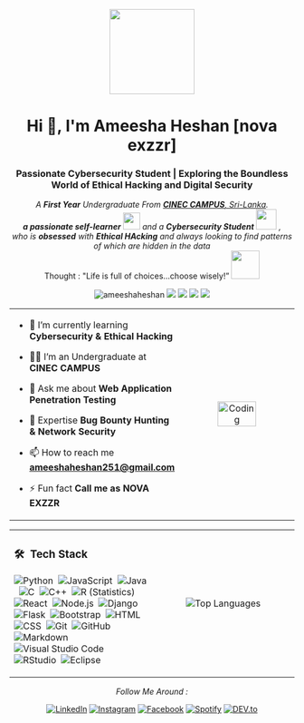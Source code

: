 <p align="center" ><img  src = "https://github.com/7oSkaaa/7oSkaaa/blob/main/Images/about_me.gif?raw=true" width = 150px></p>
<h1 align="center">Hi 👋, I'm Ameesha Heshan [nova exzzr]</h1>
<h3 align="center">Passionate Cybersecurity Student | Exploring the Boundless World of Ethical Hacking and Digital Security</h3>

<p align="center"> <em>
   A <b>First Year</b> Undergraduate From <a href="https://cinec.edu/" target="_blank"> <b>CINEC CAMPUS</b>, Sri-Lanka</a>. <br>
   <b>a passionate self-learner</b> <img src="https://github.com/TheDudeThatCode/TheDudeThatCode/blob/master/Assets/Developer.gif" width="30px"> and a <b>Cybersecurity Student</b>&nbsp;<img src="https://github.com/TheDudeThatCode/TheDudeThatCode/blob/master/Assets/Designer.gif" width="36px">&nbsp,<br>who is <b>obsessed</b>
   with <b>Ethical HAcking</b> and always looking to find patterns of which are hidden in the data 
   </em> 
   <br>
   Thought : "Life is full of choices…choose wisely!”</i></b> <img src="https://media.giphy.com/media/qjqUcgIyRjsl2/giphy.gif" width="50" />
</p>

<p align="center"> 
  <img src="https://komarev.com/ghpvc/?username=ameeshaheshan&label=Profile%20views&color=brightgreen&style=flat" alt="ameeshaheshan" /> 
  <img src="https://img.shields.io/badge/Age-21-brightgreen" />
  <img src="https://img.shields.io/badge/Focus-Cyber%20Security-brightgreen" />
  <img src="https://img.shields.io/badge/Lives-Sri%20Lanka-success" />
  <img src="https://img.shields.io/badge/Languages-English%20%26%20Sinhala-brightgreen" />
</p>

<table align="center">
<tr border="none">
<td width="50%" align="left">
  
- 🌱 I’m currently learning **Cybersecurity & Ethical Hacking**

- 🧑‍🎓 I’m an Undergraduate at **CINEC CAMPUS**

- 💬 Ask me about **Web Application Penetration Testing**

- 🧩 Expertise **Bug Bounty Hunting & Network Security**

- 📫 How to reach me **ameeshaheshan251@gmail.com**
  
- ⚡ Fun fact **Call me as NOVA EXZZR**

</td>
<td width="50%" align="center">

  <img align="center" alt="Coding" src="https://github.com/7oSkaaa/7oSkaaa/blob/main/Images/Right_Side.gif?raw=true" width=60%>

  
  </td>
</tr>
</table>


<table align="center" width="100%" style="border: none;">
  <tr>
    <td width="50%" align="left">

### 🛠 &nbsp;Tech Stack

![Python](https://img.shields.io/badge/-Python-05122A?style=flat&logo=python)&nbsp;
![JavaScript](https://img.shields.io/badge/-JavaScript-05122A?style=flat&logo=javascript)&nbsp;
![Java](https://img.shields.io/badge/-Java-05122A?style=flat&logo=Java&logoColor=FFA518)&nbsp;
![C](https://img.shields.io/badge/-C-05122A?style=flat&logo=C&logoColor=A8B9CC)&nbsp;
![C++](https://img.shields.io/badge/-C++-05122A?style=flat&logo=C%2B%2B&logoColor=00599C)&nbsp;
![R (Statistics)](https://img.shields.io/badge/-R-05122A?style=flat&logo=R&logoColor=276DC3)&nbsp;
![React](https://img.shields.io/badge/-React-05122A?style=flat&logo=react)&nbsp;
![Node.js](https://img.shields.io/badge/-Node.js-05122A?style=flat&logo=node.js)&nbsp;
![Django](https://img.shields.io/badge/-Django-05122A?style=flat&logo=django&logoColor=092E20)&nbsp;
![Flask](https://img.shields.io/badge/-Flask-05122A?style=flat&logo=flask)&nbsp;
![Bootstrap](https://img.shields.io/badge/-Bootstrap-05122A?style=flat&logo=bootstrap&logoColor=563D7C)&nbsp;
![HTML](https://img.shields.io/badge/-HTML-05122A?style=flat&logo=HTML5)&nbsp;
![CSS](https://img.shields.io/badge/-CSS-05122A?style=flat&logo=CSS3&logoColor=1572B6)&nbsp;
![Git](https://img.shields.io/badge/-Git-05122A?style=flat&logo=git)&nbsp;
![GitHub](https://img.shields.io/badge/-GitHub-05122A?style=flat&logo=github)&nbsp;
![Markdown](https://img.shields.io/badge/-Markdown-05122A?style=flat&logo=markdown)&nbsp;
![Visual Studio Code](https://img.shields.io/badge/-Visual%20Studio%20Code-05122A?style=flat&logo=visual-studio-code&logoColor=007ACC)&nbsp;
![RStudio](https://img.shields.io/badge/-RStudio-05122A?style=flat&logo=rstudio)&nbsp;
![Eclipse](https://img.shields.io/badge/-Eclipse-05122A?style=flat&logo=eclipse-ide&logoColor=2C2255)
    </td>

   <td width="50%" align="center">

  <img src="https://github-readme-stats.vercel.app/api/top-langs/?username=ameeshaheshan&layout=compact&theme=dark&bg_color=0A0A0A" alt="Top Languages"/>

   </td>
  </tr>
</table>



<div align="center">
   <i>Follow Me Around :</i><br>

   <a href="https://www.linkedin.com/in/ameeshaheshan/" target="_blank"><img src="https://img.shields.io/badge/LinkedIn-%230077B5.svg?&style=flat-square&logo=linkedin&logoColor=white" alt="LinkedIn"></a>
   <a href="https://www.instagram.com/nova_exzzr/" target="_blank"><img src="https://img.shields.io/badge/Instagram-%23E4405F.svg?&style=flat-square&logo=instagram&logoColor=white" alt="Instagram"></a>
   <a href="https://www.facebook.com/ameesha.heshan.9/" target="_blank"><img src="https://img.shields.io/badge/Facebook-%231877F2.svg?&style=flat-square&logo=facebook&logoColor=white" alt="Facebook"></a>
   <a href="https://open.spotify.com/user/gznsme0m8awx935gf0j1eorw9" target="_blank"><img src="https://img.shields.io/badge/Spotify-%231ED760.svg?&style=flat-square&logo=spotify&logoColor=white" alt="Spotify"></a>
   <a href="#" target="_blank"><img src="https://img.shields.io/badge/DEV-%230A0A0A.svg?&style=flat-square&logo=DEV.to&logoColor=white" alt="DEV.to"></a>
</div>

